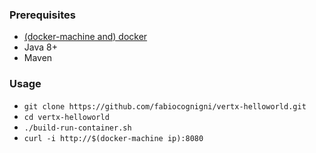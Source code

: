### Prerequisites

* [(docker-machine and) docker](https://docs.docker.com/engine/installation/)
* Java 8+
* Maven

### Usage

* `git clone https://github.com/fabiocognigni/vertx-helloworld.git`
* `cd vertx-helloworld`
* `./build-run-container.sh`
* `curl -i http://$(docker-machine ip):8080`


